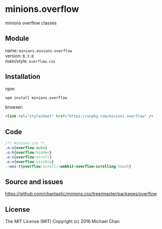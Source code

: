 # minions.overflow
minions overflow classes

## Module
name: `minions.minions.overflow`  
version: `0.3.0`  
main/style: `overflow.css`  

## Installation
npm:
```bash
npm install minions.overflow
```

browser:
```html
<link rel="stylesheet" href="https://unpkg.com/minions.overflow" />
```

## Code
```css
/*! minions.css */
.o-a{overflow:auto}
.o-h{overflow:hidden}
.o-s{overflow:scroll}
.o-v{overflow:visible}
.-wos-t{overflow:scroll;-webkit-overflow-scrolling:touch}

```

## Source and issues

https://github.com/chantastic/minions.css/tree/master/packages/overflow

## License

The MIT License (MIT)
Copyright (c) 2016 Michael Chan